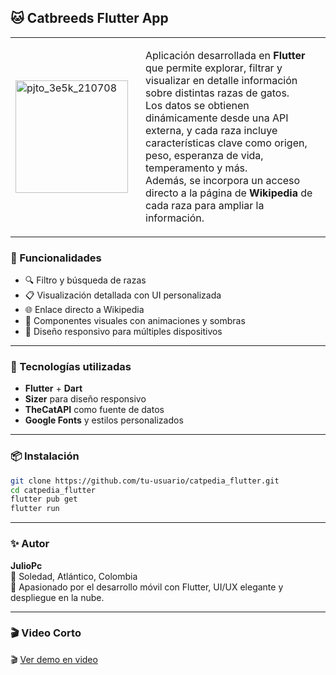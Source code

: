 ## 🐱 Catbreeds Flutter App

<table>
  <tr>
    <td>
      <img src="https://github.com/user-attachments/assets/edb08692-7073-4ca6-a5ca-5309df95a18f" alt="pjto_3e5k_210708" width="180"/>
    </td>
    <td style="padding-left: 20px;" valign="middle">
      <p>
        Aplicación desarrollada en <strong>Flutter</strong> que permite explorar, filtrar y visualizar en detalle información sobre distintas razas de gatos.<br>
        Los datos se obtienen dinámicamente desde una API externa, y cada raza incluye características clave como origen, peso, esperanza de vida, temperamento y más.<br>
        Además, se incorpora un acceso directo a la página de <strong>Wikipedia</strong> de cada raza para ampliar la información.
      </p>
    </td>
  </tr>
</table>



### 🚀 Funcionalidades

- 🔍 Filtro y búsqueda de razas
- 📋 Visualización detallada con UI personalizada
- 🌐 Enlace directo a Wikipedia
- 🎨 Componentes visuales con animaciones y sombras
- 📱 Diseño responsivo para múltiples dispositivos

---

### 🧰 Tecnologías utilizadas

- **Flutter** + **Dart**
- **Sizer** para diseño responsivo
- **TheCatAPI** como fuente de datos
- **Google Fonts** y estilos personalizados
  
---

### 📦 Instalación

```bash
git clone https://github.com/tu-usuario/catpedia_flutter.git
cd catpedia_flutter
flutter pub get
flutter run
```

---


### ✨ Autor

**JulioPc**  
📍 Soledad, Atlántico, Colombia  
💼 Apasionado por el desarrollo móvil con Flutter, UI/UX elegante y despliegue en la nube.

---

### 🎬 Video Corto

🎬 [Ver demo en video](https://github.com/tu-usuario/tu-repo/blob/main/assets/demo.mp4)
